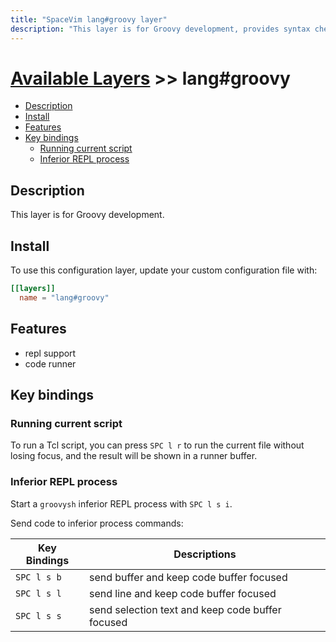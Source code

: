 ```yaml
---
title: "SpaceVim lang#groovy layer"
description: "This layer is for Groovy development, provides syntax checking, code runner and repl support for groovy files."
---
```


# [Available Layers](../../) >> lang#groovy

<!-- vim-markdown-toc GFM -->

- [Description](#description)
- [Install](#install)
- [Features](#features)
- [Key bindings](#key-bindings)
  - [Running current script](#running-current-script)
  - [Inferior REPL process](#inferior-repl-process)

<!-- vim-markdown-toc -->

## Description

This layer is for Groovy development.

## Install

To use this configuration layer, update your custom configuration file with:

```toml
[[layers]]
  name = "lang#groovy"
```
## Features

- repl support
- code runner

## Key bindings

### Running current script

To run a Tcl script, you can press `SPC l r` to run the current file without losing focus, and the result will be shown in a runner buffer.

### Inferior REPL process

Start a `groovysh` inferior REPL process with `SPC l s i`.

Send code to inferior process commands:

| Key Bindings | Descriptions                                     |
| ------------ | ------------------------------------------------ |
| `SPC l s b`  | send buffer and keep code buffer focused         |
| `SPC l s l`  | send line and keep code buffer focused           |
| `SPC l s s`  | send selection text and keep code buffer focused |
